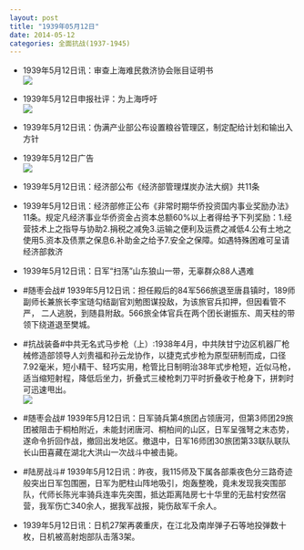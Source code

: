 ```yaml
---
layout: post
title: "1939年05月12日"
date: 2014-05-12
categories: 全面抗战(1937-1945)
---
```


<meta name="referrer" content="no-referrer" />

- 1939年5月12日讯：审查上海难民救济协会账目证明书 <br/><img src="https://ww3.sinaimg.cn/large/aca367d8jw1egbut80l7qj20ei0hlwia.jpg" />

- 1939年5月12日申报社评：为上海呼吁 <br/><img src="https://ww3.sinaimg.cn/large/aca367d8jw1egbt1xjs1wj20nv0xh4hq.jpg" />

- 1939年5月12日讯：伪满产业部公布设置粮谷管理区，制定配给计划和输出入方针 

- 1939年5月12日广告 <br/><img src="https://ww3.sinaimg.cn/large/aca367d8jw1egbrbvvhpzj20gf0gnwid.jpg" />

- 1939年5月12日讯：经济部公布《经济部管理煤炭办法大纲》共11条 

- 1939年5月12日讯：经济部修正公布《非常时期华侨投资国内事业奖励办法》11条。规定凡经济事业华侨资金占资本总额60%以上者得给予下列奖励：1.经营技术上之指导与协助2.捐税之减免3.运输之便利及运费之减低4.公有土地之使用5.资本及债票之保息6.补助金之给予7.安全之保障。如遇特殊困难可呈请经济部救济 

- 1939年5月12日讯：日军“扫荡”山东狼山一带，无辜群众88人遇难 

- #随枣会战# 1939年5月12日讯：担任殿后的84军566旅退至唐县镇时，189师副师长兼旅长李宝琏勾结副官刘勉图谋投敌，为该旅官兵扣押，但因看管不严， 二人逃脱，到随县附敌。566旅全体官兵在两个团长谢振东、周天柱的带领下绕道退至樊城。 

- #抗战装备#中共无名式马步枪（上）:1938年4月，中共陕甘宁边区机器厂枪械修造部领导人刘贵福和孙云龙协作，以捷克式步枪为原型研制而成，口径7.92毫米，短小精干、轻巧实用，枪管比日制明治38年式步枪短，近似马枪，适当缩短射程，降低后坐力，折叠式三棱枪刺刀平时折叠收于枪身下，拼刺时可迅速甩出。 <br/><img src="https://ww1.sinaimg.cn/large/aca367d8jw1egb9fjl7z3j20af0n3mzk.jpg" />

- #随枣会战# 1939年5月12日讯：日军骑兵第4旅团占领唐河，但第3师团29旅团被阻击于桐柏附近，未能封闭唐河、桐柏间的山区，日军呈强弩之末态势，遂命令折回作战，撤回出发地区。撤退中，日军16师团30旅团第33联队联队长山田喜藏在湖北大洪山一次战斗中被击毙。 

- #陆房战斗# 1939年5月12日讯：昨夜，我115师及下属各部乘夜色分三路奇迹般突出日军包围圈，日军为肥柱山阵地吸引，炮轰整晚，竟未发现我突围部队，代师长陈光率骑兵连率先突围，抵达距离陆房七十华里的无盐村安然宿营，我军伤亡340余人，据我军战报，毙伤敌军千余人。 

- 1939年5月12日讯：日机27架再袭重庆，在江北及南岸弹子石等地投弹数十枚，日机被高射炮部队击落3架。 


